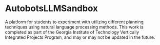 # AutobotsLLMSandbox
A platform for students to experiment with utilizing different planning techniques using natural language processing methods. This work is completed as part of the Georgia Institute of Technology Vertically Integrated Projects Program, and may or may not be updated in the future.
